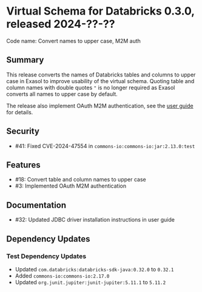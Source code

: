 # Virtual Schema for Databricks 0.3.0, released 2024-??-??

Code name: Convert names to upper case, M2M auth

## Summary

This release converts the names of Databricks tables and columns to upper case in Exasol to improve usability of the virtual schema. Quoting table and column names with double quotes `"` is no longer required as Exasol converts all names to upper case by default.

The release also implement OAuth M2M authentication, see the [user guide](../user_guide/user_guide.md#service-principal-oauth-m2m) for details.

## Security

* #41: Fixed CVE-2024-47554 in `commons-io:commons-io:jar:2.13.0:test`

## Features

* #18: Convert table and column names to upper case
* #3: Implemented OAuth M2M authentication

## Documentation

* #32: Updated JDBC driver installation instructions in user guide

## Dependency Updates

### Test Dependency Updates

* Updated `com.databricks:databricks-sdk-java:0.32.0` to `0.32.1`
* Added `commons-io:commons-io:2.17.0`
* Updated `org.junit.jupiter:junit-jupiter:5.11.1` to `5.11.2`
